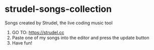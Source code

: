 # strudel-songs-collection
Songs created by Strudel, the live coding music tool

1) GO TO: https://strudel.cc
2) Paste one of my songs into the editor and press the update button
3) Have fun!

